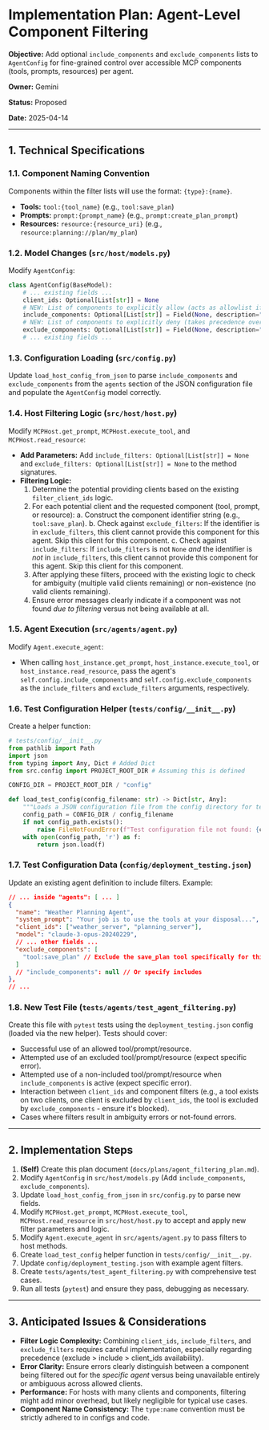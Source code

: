 # Implementation Plan: Agent-Level Component Filtering

**Objective:** Add optional `include_components` and `exclude_components` lists to `AgentConfig` for fine-grained control over accessible MCP components (tools, prompts, resources) per agent.

**Owner:** Gemini

**Status:** Proposed

**Date:** 2025-04-14

---

## 1. Technical Specifications

### 1.1. Component Naming Convention

Components within the filter lists will use the format: `{type}:{name}`.
*   **Tools:** `tool:{tool_name}` (e.g., `tool:save_plan`)
*   **Prompts:** `prompt:{prompt_name}` (e.g., `prompt:create_plan_prompt`)
*   **Resources:** `resource:{resource_uri}` (e.g., `resource:planning://plan/my_plan`)

### 1.2. Model Changes (`src/host/models.py`)

Modify `AgentConfig`:
```python
class AgentConfig(BaseModel):
    # ... existing fields ...
    client_ids: Optional[List[str]] = None
    # NEW: List of components to explicitly allow (acts as allowlist if not None)
    include_components: Optional[List[str]] = Field(None, description="Explicit list of allowed components (e.g., ['tool:get_weather', 'prompt:weather_report']). If set, only these are usable.")
    # NEW: List of components to explicitly deny (takes precedence over include)
    exclude_components: Optional[List[str]] = Field(None, description="Explicit list of disallowed components (e.g., ['tool:save_plan']). Takes precedence over include_components.")
    # ... existing fields ...
```

### 1.3. Configuration Loading (`src/config.py`)

Update `load_host_config_from_json` to parse `include_components` and `exclude_components` from the `agents` section of the JSON configuration file and populate the `AgentConfig` model correctly.

### 1.4. Host Filtering Logic (`src/host/host.py`)

Modify `MCPHost.get_prompt`, `MCPHost.execute_tool`, and `MCPHost.read_resource`:

*   **Add Parameters:** Add `include_filters: Optional[List[str]] = None` and `exclude_filters: Optional[List[str]] = None` to the method signatures.
*   **Filtering Logic:**
    1.  Determine the potential providing clients based on the existing `filter_client_ids` logic.
    2.  For each potential client and the requested component (tool, prompt, or resource):
        a.  Construct the component identifier string (e.g., `tool:save_plan`).
        b.  Check against `exclude_filters`: If the identifier is in `exclude_filters`, this client cannot provide this component for this agent. Skip this client for this component.
        c.  Check against `include_filters`: If `include_filters` is not `None` *and* the identifier is *not* in `include_filters`, this client cannot provide this component for this agent. Skip this client for this component.
    3.  After applying these filters, proceed with the existing logic to check for ambiguity (multiple valid clients remaining) or non-existence (no valid clients remaining).
    4.  Ensure error messages clearly indicate if a component was not found *due to filtering* versus not being available at all.

### 1.5. Agent Execution (`src/agents/agent.py`)

Modify `Agent.execute_agent`:
*   When calling `host_instance.get_prompt`, `host_instance.execute_tool`, or `host_instance.read_resource`, pass the agent's `self.config.include_components` and `self.config.exclude_components` as the `include_filters` and `exclude_filters` arguments, respectively.

### 1.6. Test Configuration Helper (`tests/config/__init__.py`)

Create a helper function:
```python
# tests/config/__init__.py
from pathlib import Path
import json
from typing import Any, Dict # Added Dict
from src.config import PROJECT_ROOT_DIR # Assuming this is defined

CONFIG_DIR = PROJECT_ROOT_DIR / "config"

def load_test_config(config_filename: str) -> Dict[str, Any]:
    """Loads a JSON configuration file from the config directory for testing."""
    config_path = CONFIG_DIR / config_filename
    if not config_path.exists():
        raise FileNotFoundError(f"Test configuration file not found: {config_path}")
    with open(config_path, 'r') as f:
        return json.load(f)

```

### 1.7. Test Configuration Data (`config/deployment_testing.json`)

Update an existing agent definition to include filters. Example:
```json
// ... inside "agents": [ ... ]
{
  "name": "Weather Planning Agent",
  "system_prompt": "Your job is to use the tools at your disposal...",
  "client_ids": ["weather_server", "planning_server"],
  "model": "claude-3-opus-20240229",
  // ... other fields ...
  "exclude_components": [
    "tool:save_plan" // Exclude the save_plan tool specifically for this agent
  ]
  // "include_components": null // Or specify includes
},
// ...
```

### 1.8. New Test File (`tests/agents/test_agent_filtering.py`)

Create this file with `pytest` tests using the `deployment_testing.json` config (loaded via the new helper). Tests should cover:
*   Successful use of an allowed tool/prompt/resource.
*   Attempted use of an excluded tool/prompt/resource (expect specific error).
*   Attempted use of a non-included tool/prompt/resource when `include_components` is active (expect specific error).
*   Interaction between `client_ids` and component filters (e.g., a tool exists on two clients, one client is excluded by `client_ids`, the tool is excluded by `exclude_components` - ensure it's blocked).
*   Cases where filters result in ambiguity errors or not-found errors.

---

## 2. Implementation Steps

1.  **(Self)** Create this plan document (`docs/plans/agent_filtering_plan.md`).
2.  Modify `AgentConfig` in `src/host/models.py` (Add `include_components`, `exclude_components`).
3.  Update `load_host_config_from_json` in `src/config.py` to parse new fields.
4.  Modify `MCPHost.get_prompt`, `MCPHost.execute_tool`, `MCPHost.read_resource` in `src/host/host.py` to accept and apply new filter parameters and logic.
5.  Modify `Agent.execute_agent` in `src/agents/agent.py` to pass filters to host methods.
6.  Create `load_test_config` helper function in `tests/config/__init__.py`.
7.  Update `config/deployment_testing.json` with example agent filters.
8.  Create `tests/agents/test_agent_filtering.py` with comprehensive test cases.
9.  Run all tests (`pytest`) and ensure they pass, debugging as necessary.

---

## 3. Anticipated Issues & Considerations

*   **Filter Logic Complexity:** Combining `client_ids`, `include_filters`, and `exclude_filters` requires careful implementation, especially regarding precedence (exclude > include > client_ids availability).
*   **Error Clarity:** Ensure errors clearly distinguish between a component being filtered out for the *specific agent* versus being unavailable entirely or ambiguous across allowed clients.
*   **Performance:** For hosts with many clients and components, filtering might add minor overhead, but likely negligible for typical use cases.
*   **Component Name Consistency:** The `type:name` convention must be strictly adhered to in configs and code.
